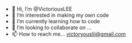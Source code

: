- 👋 Hi, I’m @VictoriousLEE
- 👀 I’m interested in making my own code
- 🌱 I’m currently learning how to code
- 💞️ I’m looking to collaborate on ...
- 📫 How to reach me... victoryouslii@gmail.com

<!---
VictoriousLEE/VictoriousLEE is a ✨ special ✨ repository because its `README.md` (this file) appears on your GitHub profile.
You can click the Preview link to take a look at your changes.
--->
